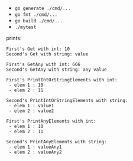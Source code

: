 - `go generate ./cmd/...`
- `go fmt ./cmd/...`
- `go build ./cmd/...`
- `./mytest`

prints:
```text
First's Get with int: 10
Second's Get with string: value

First's GetAny with int: 666
Second's GetAny with string: any value

First's PrintIntOrStringElements with int:
 - elem 1 : 10
 - elem 2 : 11

Second's PrintIntOrStringElements with string:
 - elem 1 : value1
 - elem 2 : value2

First's PrintAnyElements with int:
 - elem 1 : 10
 - elem 2 : 11

Second's PrintAnyElements with string:
 - elem 1 : valueAny1
 - elem 2 : valueAny2
```